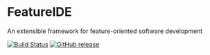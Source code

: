# FeatureIDE
An extensible framework for feature-oriented software development

[![Build Status](https://travis-ci.org/FeatureIDE/FeatureIDE.svg?branch=develop)](https://travis-ci.org/FeatureIDE/FeatureIDE)
[![GitHub release](https://img.shields.io/github/release/tthuem/featureide.svg?style=flat-square)](https://github.com/tthuem/FeatureIDE/releases/latest)
